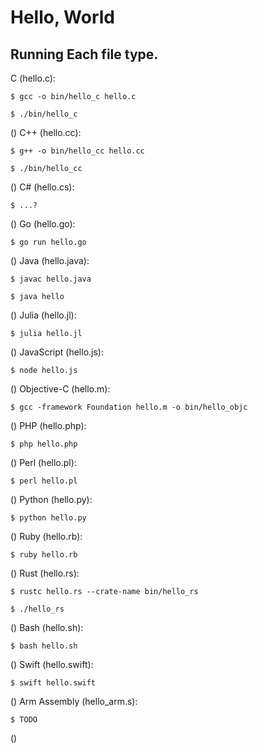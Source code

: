 # Hello, World
## Running Each file type.


C (hello.c):

	$ gcc -o bin/hello_c hello.c

	$ ./bin/hello_c

()
C++ (hello.cc):

	$ g++ -o bin/hello_cc hello.cc

	$ ./bin/hello_cc

()
C# (hello.cs):

	$ ...?

()
Go (hello.go):

	$ go run hello.go

()
Java (hello.java):

	$ javac hello.java

	$ java hello

()
Julia (hello.jl):

	$ julia hello.jl

()
JavaScript (hello.js):

	$ node hello.js

()
Objective-C (hello.m):

	$ gcc -framework Foundation hello.m -o bin/hello_objc

()
PHP (hello.php):

	$ php hello.php

()
Perl (hello.pl):

	$ perl hello.pl

()
Python (hello.py):

	$ python hello.py

()
Ruby (hello.rb):

	$ ruby hello.rb

()
Rust (hello.rs):

	$ rustc hello.rs --crate-name bin/hello_rs

	$ ./hello_rs

()
Bash (hello.sh):

	$ bash hello.sh

()
Swift (hello.swift):

	$ swift hello.swift

()
Arm Assembly (hello_arm.s):

	$ TODO

()
